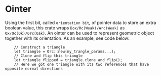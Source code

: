 # Ointer

Using the first bit, called `orientation bit`, of pointer data to store an extra boolean value, this crate wraps `Box/Rc(Weak)/Arc(Weak)` as `Ox/Oc(Ok)/Orc(Oak)`. An ointer can be used to represent geometric object together with its orientation. As an example, see code below: 
```rust, no_run
    // Construct a triangle
    let triangle = Orc::new(my_trangle_params...);
    // Clone and flip this triangle
    let triangle_flipped = triangle.clone_and_flip();
    // Here we got one triangle with its two references that have opposite normal directions
```